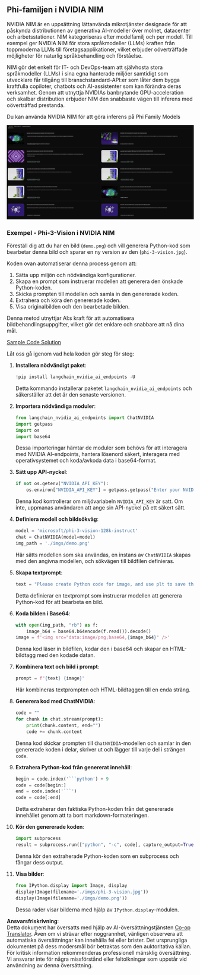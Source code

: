 <!--
CO_OP_TRANSLATOR_METADATA:
{
  "original_hash": "7b08e277df2a9307f861ae54bc30c772",
  "translation_date": "2025-07-16T19:37:11+00:00",
  "source_file": "md/01.Introduction/02/06.NVIDIA.md",
  "language_code": "sv"
}
-->
## Phi-familjen i NVIDIA NIM

NVIDIA NIM är en uppsättning lättanvända mikrotjänster designade för att påskynda distributionen av generativa AI-modeller över molnet, datacenter och arbetsstationer. NIM kategoriseras efter modelfamilj och per modell. Till exempel ger NVIDIA NIM för stora språkmodeller (LLMs) kraften från toppmoderna LLMs till företagsapplikationer, vilket erbjuder oöverträffade möjligheter för naturlig språkbehandling och förståelse.

NIM gör det enkelt för IT- och DevOps-team att självhosta stora språkmodeller (LLMs) i sina egna hanterade miljöer samtidigt som utvecklare får tillgång till branschstandard-API:er som låter dem bygga kraftfulla copiloter, chatbots och AI-assistenter som kan förändra deras verksamhet. Genom att utnyttja NVIDIAs banbrytande GPU-acceleration och skalbar distribution erbjuder NIM den snabbaste vägen till inferens med oöverträffad prestanda.

Du kan använda NVIDIA NIM för att göra inferens på Phi Family Models

![nim](../../../../../translated_images/Phi-NIM.09bebb743387ee4a5028d7d4f8fed55e619711b26c8937526b43a2af980f7dcf.sv.png)

### **Exempel - Phi-3-Vision i NVIDIA NIM**

Föreställ dig att du har en bild (`demo.png`) och vill generera Python-kod som bearbetar denna bild och sparar en ny version av den (`phi-3-vision.jpg`).

Koden ovan automatiserar denna process genom att:

1. Sätta upp miljön och nödvändiga konfigurationer.
2. Skapa en prompt som instruerar modellen att generera den önskade Python-koden.
3. Skicka prompten till modellen och samla in den genererade koden.
4. Extrahera och köra den genererade koden.
5. Visa originalbilden och den bearbetade bilden.

Denna metod utnyttjar AI:s kraft för att automatisera bildbehandlingsuppgifter, vilket gör det enklare och snabbare att nå dina mål.

[Sample Code Solution](../../../../../code/06.E2E/E2E_Nvidia_NIM_Phi3_Vision.ipynb)

Låt oss gå igenom vad hela koden gör steg för steg:

1. **Installera nödvändigt paket**:
    ```python
    !pip install langchain_nvidia_ai_endpoints -U
    ```
    Detta kommando installerar paketet `langchain_nvidia_ai_endpoints` och säkerställer att det är den senaste versionen.

2. **Importera nödvändiga moduler**:
    ```python
    from langchain_nvidia_ai_endpoints import ChatNVIDIA
    import getpass
    import os
    import base64
    ```
    Dessa importeringar hämtar de moduler som behövs för att interagera med NVIDIA AI-endpoints, hantera lösenord säkert, interagera med operativsystemet och koda/avkoda data i base64-format.

3. **Sätt upp API-nyckel**:
    ```python
    if not os.getenv("NVIDIA_API_KEY"):
        os.environ["NVIDIA_API_KEY"] = getpass.getpass("Enter your NVIDIA API key: ")
    ```
    Denna kod kontrollerar om miljövariabeln `NVIDIA_API_KEY` är satt. Om inte, uppmanas användaren att ange sin API-nyckel på ett säkert sätt.

4. **Definiera modell och bildsökväg**:
    ```python
    model = 'microsoft/phi-3-vision-128k-instruct'
    chat = ChatNVIDIA(model=model)
    img_path = './imgs/demo.png'
    ```
    Här sätts modellen som ska användas, en instans av `ChatNVIDIA` skapas med den angivna modellen, och sökvägen till bildfilen definieras.

5. **Skapa textprompt**:
    ```python
    text = "Please create Python code for image, and use plt to save the new picture under imgs/ and name it phi-3-vision.jpg."
    ```
    Detta definierar en textprompt som instruerar modellen att generera Python-kod för att bearbeta en bild.

6. **Koda bilden i Base64**:
    ```python
    with open(img_path, "rb") as f:
        image_b64 = base64.b64encode(f.read()).decode()
    image = f'<img src="data:image/png;base64,{image_b64}" />'
    ```
    Denna kod läser in bildfilen, kodar den i base64 och skapar en HTML-bildtagg med den kodade datan.

7. **Kombinera text och bild i prompt**:
    ```python
    prompt = f"{text} {image}"
    ```
    Här kombineras textprompten och HTML-bildtaggen till en enda sträng.

8. **Generera kod med ChatNVIDIA**:
    ```python
    code = ""
    for chunk in chat.stream(prompt):
        print(chunk.content, end="")
        code += chunk.content
    ```
    Denna kod skickar prompten till `ChatNVIDIA`-modellen och samlar in den genererade koden i delar, skriver ut och lägger till varje del i strängen `code`.

9. **Extrahera Python-kod från genererat innehåll**:
    ```python
    begin = code.index('```python') + 9
    code = code[begin:]
    end = code.index('```')
    code = code[:end]
    ```
    Detta extraherar den faktiska Python-koden från det genererade innehållet genom att ta bort markdown-formateringen.

10. **Kör den genererade koden**:
    ```python
    import subprocess
    result = subprocess.run(["python", "-c", code], capture_output=True)
    ```
    Denna kör den extraherade Python-koden som en subprocess och fångar dess output.

11. **Visa bilder**:
    ```python
    from IPython.display import Image, display
    display(Image(filename='./imgs/phi-3-vision.jpg'))
    display(Image(filename='./imgs/demo.png'))
    ```
    Dessa rader visar bilderna med hjälp av `IPython.display`-modulen.

**Ansvarsfriskrivning**:  
Detta dokument har översatts med hjälp av AI-översättningstjänsten [Co-op Translator](https://github.com/Azure/co-op-translator). Även om vi strävar efter noggrannhet, vänligen observera att automatiska översättningar kan innehålla fel eller brister. Det ursprungliga dokumentet på dess modersmål bör betraktas som den auktoritativa källan. För kritisk information rekommenderas professionell mänsklig översättning. Vi ansvarar inte för några missförstånd eller feltolkningar som uppstår vid användning av denna översättning.